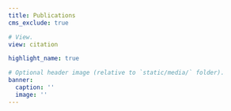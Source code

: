 ```yaml
---
title: Publications
cms_exclude: true

# View.
view: citation

highlight_name: true

# Optional header image (relative to `static/media/` folder).
banner:
  caption: ''
  image: ''
---
```

